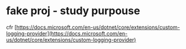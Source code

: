 ﻿# fake proj - study purpouse

cfr [https://docs.microsoft.com/en-us/dotnet/core/extensions/custom-logging-provider](https://docs.microsoft.com/en-us/dotnet/core/extensions/custom-logging-provider)